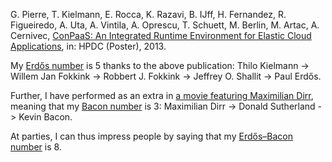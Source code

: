 G. Pierre, T. Kielmann, E. Rocca, K. Razavi, B. IJff, H. Fernandez, R. Figueiredo, A. Uta, A. Vintila, A. Oprescu, T. Schuett, M. Berlin, M. Artac, A. Cernivec, [ConPaaS: An Integrated Runtime Environment for Elastic Cloud Applications](http://www.cs.vu.nl/~kaveh/pubs/pdf/hpdc13-conpaas-poster.pdf), in: HPDC (Poster), 2013.

My [Erdős number](https://en.wikipedia.org/wiki/Erd%C5%91s_number) is 5 thanks
to the above publication: Thilo Kielmann -&gt; Willem Jan Fokkink -&gt; Robbert
J.  Fokkink -&gt; Jeffrey O. Shallit -&gt; Paul Erdős.

Further, I have performed as an extra in [a movie featuring  Maximilian
Dirr](https://www.imdb.com/title/tt1754841/), meaning that my [Bacon
number](https://en.wikipedia.org/wiki/Six_Degrees_of_Kevin_Bacon#Bacon_numbers)
is 3: Maximilian Dirr -&gt; Donald Sutherland -&gt; Kevin Bacon.

At parties, I can thus impress people by saying that my [Erdős–Bacon
number](https://en.wikipedia.org/wiki/Erd%C5%91s%E2%80%93Bacon_number) is 8.
